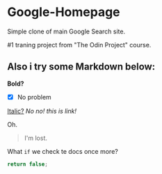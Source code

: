 # Google-Homepage

Simple clone of main Google Search site.

#1 traning project from "The Odin Project" course. 

## Also i try some Markdown below: 

**Bold?** 
- [x] No problem

[Italic?](https://github.com/zacmiony) *No no! this is link!* 

Oh.

> I'm lost.

What `if` we check te docs once more?

```javascript
return false;
